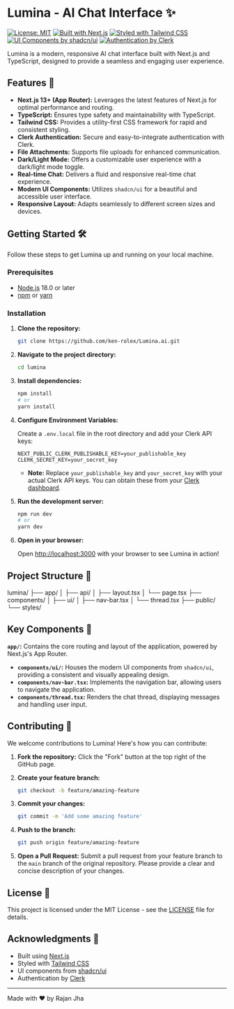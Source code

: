 # Lumina - AI Chat Interface ✨

[![License: MIT](https://img.shields.io/badge/License-MIT-yellow.svg)](https://opensource.org/licenses/MIT)
[![Built with Next.js](https://img.shields.io/badge/Built%20with-Next.js-blueviolet)](https://nextjs.org/)
[![Styled with Tailwind CSS](https://img.shields.io/badge/Styled%20with-Tailwind%20CSS-blue)](https://tailwindcss.com/)
[![UI Components by shadcn/ui](https://img.shields.io/badge/UI%20Components-shadcn%2Fui-orange)](https://ui.shadcn.com/)
[![Authentication by Clerk](https://img.shields.io/badge/Authentication-Clerk-lightgreen)](https://clerk.com/)

Lumina is a modern, responsive AI chat interface built with Next.js and TypeScript, designed to provide a seamless and engaging user experience.

## Features 🚀

*   **Next.js 13+ (App Router):** Leverages the latest features of Next.js for optimal performance and routing.
*   **TypeScript:** Ensures type safety and maintainability with TypeScript.
*   **Tailwind CSS:** Provides a utility-first CSS framework for rapid and consistent styling.
*   **Clerk Authentication:** Secure and easy-to-integrate authentication with Clerk.
*   **File Attachments:** Supports file uploads for enhanced communication.
*   **Dark/Light Mode:** Offers a customizable user experience with a dark/light mode toggle.
*   **Real-time Chat:** Delivers a fluid and responsive real-time chat experience.
*   **Modern UI Components:** Utilizes `shadcn/ui` for a beautiful and accessible user interface.
*   **Responsive Layout:** Adapts seamlessly to different screen sizes and devices.

## Getting Started 🛠️

Follow these steps to get Lumina up and running on your local machine.

### Prerequisites

*   [Node.js](https://nodejs.org/) 18.0 or later
*   [npm](https://www.npmjs.com/) or [yarn](https://yarnpkg.com/)

### Installation

1.  **Clone the repository:**

    ```bash
    git clone https://github.com/ken-rolex/Lumina.ai.git
    ```

2.  **Navigate to the project directory:**

    ```bash
    cd lumina
    ```

3.  **Install dependencies:**

    ```bash
    npm install
    # or
    yarn install
    ```

4.  **Configure Environment Variables:**

    Create a `.env.local` file in the root directory and add your Clerk API keys:

    ```
    NEXT_PUBLIC_CLERK_PUBLISHABLE_KEY=your_publishable_key
    CLERK_SECRET_KEY=your_secret_key
    ```

    *   **Note:**  Replace `your_publishable_key` and `your_secret_key` with your actual Clerk API keys.  You can obtain these from your [Clerk dashboard](https://clerk.com/).

5.  **Run the development server:**

    ```bash
    npm run dev
    # or
    yarn dev
    ```

6.  **Open in your browser:**

    Open [http://localhost:3000](http://localhost:3000) with your browser to see Lumina in action!

## Project Structure 📂




lumina/
├── app/
│   ├── api/
│   ├── layout.tsx
│   └── page.tsx
├── components/
│   ├── ui/
│   ├── nav-bar.tsx
│   └── thread.tsx
├── public/
└── styles/


## Key Components 🧩

  **`app/`:** Contains the core routing and layout of the application, powered by Next.js's App Router.
*   **`components/ui/`:** Houses the modern UI components from `shadcn/ui`, providing a consistent and visually appealing design.
*   **`components/nav-bar.tsx`:** Implements the navigation bar, allowing users to navigate the application.
*   **`components/thread.tsx`:** Renders the chat thread, displaying messages and handling user input.

## Contributing 🤝

We welcome contributions to Lumina!  Here's how you can contribute:

1.  **Fork the repository:** Click the "Fork" button at the top right of the GitHub page.
2.  **Create your feature branch:**

    ```bash
    git checkout -b feature/amazing-feature
    ```

3.  **Commit your changes:**

    ```bash
    git commit -m 'Add some amazing feature'
    ```

4.  **Push to the branch:**

    ```bash
    git push origin feature/amazing-feature
    ```

5.  **Open a Pull Request:**  Submit a pull request from your feature branch to the `main` branch of the original repository.  Please provide a clear and concise description of your changes.

## License 📜

This project is licensed under the MIT License - see the [LICENSE](LICENSE) file for details.

## Acknowledgments 🙏

*   Built using [Next.js](https://nextjs.org/)
*   Styled with [Tailwind CSS](https://tailwindcss.com/)
*   UI components from [shadcn/ui](https://ui.shadcn.com/)
*   Authentication by [Clerk](https://clerk.com/)

---

Made with ❤️ by Rajan Jha
